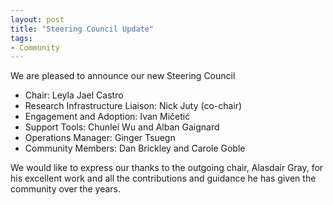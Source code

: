```yaml
---
layout: post
title: "Steering Council Update"
tags:
- Community
---
```

We are pleased to announce our new Steering Council
- Chair: Leyla Jael Castro
- Research Infrastructure Liaison: Nick Juty (co-chair)
- Engagement and Adoption: Ivan Mičetić
- Support Tools: Chunlei Wu and Alban Gaignard
- Operations Manager: Ginger Tsuegn
- Community Members: Dan Brickley and Carole Goble

We would like to express our thanks to the outgoing chair, Alasdair Gray, for his excellent work and all the contributions and guidance he has given the community over the years.
